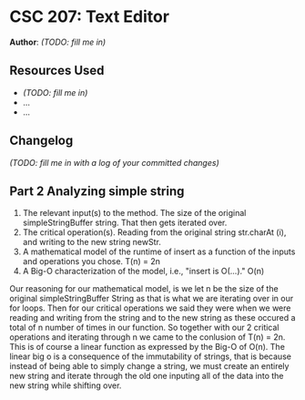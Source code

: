 # CSC 207: Text Editor

**Author**: _(TODO: fill me in)_

## Resources Used

+ _(TODO: fill me in)_
+ ...
+ ...

## Changelog

_(TODO: fill me in with a log of your committed changes)_
 

## Part 2 Analyzing simple string
1. The relevant input(s) to the method. 
The size of the original simpleStringBuffer string. That then gets iterated over.
2. The critical operation(s).
Reading from the original string str.charAt (i), and writing to the new string newStr.
3. A mathematical model of the runtime of insert as a function of the inputs and operations you chose.
T(n) = 2n
4. A Big-O characterization of the model, i.e., "insert is O(…)."
O(n)

Our reasoning for our mathematical model, is we let n be the size of the original simpleStringBuffer String as that is what we are iterating over in our for loops. Then for our critical operations we said they were when we were reading and writing from the string and to the new string as these occured a total of n number of times in our function. So together with our 2 critical operations and iterating through n we came to the conlusion of T(n) = 2n. This is of course a linear function as expressed by the Big-O of O(n). The linear big o is a consequence of the immutability of strings, that is because instead of being able to simply change a string, we must create an entirely new string and iterate through the old one inputing all of the data into the new string while shifting over.

